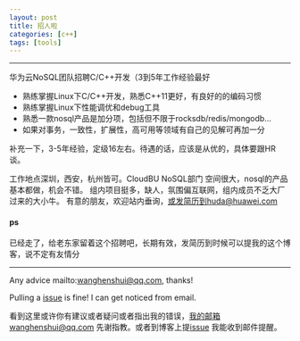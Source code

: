 ```yaml
---
layout: post
title: 招人啦
categories: [c++]
tags: [tools]
---
```

  

---



华为云NoSQL团队招聘C/C++开发（3到5年工作经验最好

- 熟练掌握Linux下C/C++开发，熟悉C++11更好，有良好的的编码习惯
- 熟练掌握Linux下性能调优和debug工具
- 熟悉一款nosql产品是加分项，包括但不限于rocksdb/redis/mongodb...
- 如果对事务，一致性，扩展性，高可用等领域有自己的见解可再加一分



补充一下，3-5年经验，定级16左右。待遇的话，应该是从优的，具体要跟HR谈。

工作地点深圳，西安，杭州皆可。CloudBU NoSQL部门 空间很大，nosql的产品基本都做，机会不错。
组内项目挺多，缺人，氛围偏互联网，组内成员不乏大厂过来的大小牛。
有意的朋友，欢迎站内垂询，或发简历到huda@huawei.com



#### ps

已经走了，给老东家留着这个招聘吧，长期有效，发简历到时候可以提我的这个博客，说不定有友情分



---

Any advice mailto:wanghenshui@qq.com, thanks! 

Pulling a [issue](https://github.com/wanghenshui/wanghenshui.github.io/issues/new) is fine! I can get noticed from email.

看到这里或许你有建议或者疑问或者指出我的错误，我的邮箱wanghenshui@qq.com 先谢指教。或者到博客上提[issue](https://github.com/wanghenshui/wanghenshui.github.io/issues/new) 我能收到邮件提醒。



